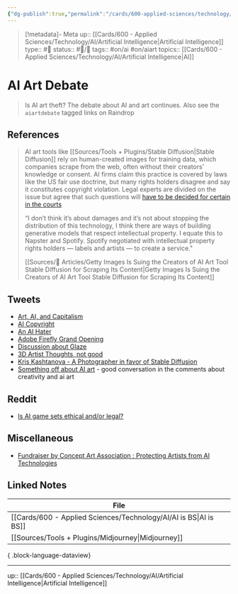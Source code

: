 ```yaml
---
{"dg-publish":true,"permalink":"/cards/600-applied-sciences/technology/ai/ai-art-debate/","title":"AI Art Debate"}
---
```


> [!metadata]- Meta
> up:: [[Cards/600 - Applied Sciences/Technology/AI/Artificial Intelligence\|Artificial Intelligence]]
> type:: #📝 
> status:: #📝/🌿 
> tags::  #on/ai #on/aiart 
> topics:: [[Cards/600 - Applied Sciences/Technology/AI/Artificial Intelligence\|AI]]

# AI Art Debate

> Is AI art theft? The debate about AI and art continues. Also see the `aiartdebate` tagged links on Raindrop

## References

> AI art tools like [[Sources/Tools + Plugins/Stable Diffusion\|Stable Diffusion]] rely on human-created images for training data, which companies scrape from the web, often without their creators’ knowledge or consent. AI firms claim this practice is covered by laws like the US fair use doctrine, but many rights holders disagree and say it constitutes copyright violation. Legal experts are divided on the issue but agree that such questions will [have to be decided for certain in the courts](https://www.theverge.com/23444685/generative-ai-copyright-infringement-legal-fair-use-training-data) 
> 
> “I don’t think it’s about damages and it’s not about stopping the distribution of this technology, I think there are ways of building generative models that respect intellectual property. I equate this to Napster and Spotify. Spotify negotiated with intellectual property rights holders — labels and artists — to create a service."
> 
> [[Sources/📰 Articles/Getty Images Is Suing the Creators of AI Art Tool Stable Diffusion for Scraping Its Content\|Getty Images Is Suing the Creators of AI Art Tool Stable Diffusion for Scraping Its Content]]
## Tweets
- [Art, AI, and Capitalism](https://twitter.com/Shadpaintings/status/1602699761110454272?s=20&t=mA72eWmnLl9ZqHajvWWhdg)
- [AI Copyright](https://public-inspection.federalregister.gov/2023-05321.pdf)
- [An AI Hater](https://twitter.com/gunnerleatherwo/status/1636189785814614016?s=61&t=gyRX2W0x81b80X8f34EMoQ)
- [Adobe Firefly Grand Opening](https://twitter.com/icreatelife/status/1638217043919904786?s=46&t=ltXPd0UXMbjM40a6oiE7aQ)
- [Discussion about Glaze](https://twitter.com/amli_art/status/1638227648529985536?s=46&t=ltXPd0UXMbjM40a6oiE7aQ)
- [3D Artist Thoughts, not good](https://twitter.com/iliekcomputers/status/1639881073411899392?s=46&t=ltXPd0UXMbjM40a6oiE7aQ)
- [Kris Kashtanova - A Photographer in favor of Stable Diffusion](https://twitter.com/icreatelife/status/1637581435694374913?s=20)
- [Something off about AI art](https://x.com/thomas_violence/status/1705086301899460852?s=61&t=gyRX2W0x81b80X8f34EMoQ) - good conversation in the comments about creativity and ai art

## Reddit 
- [Is AI game sets ethical and/or legal?](https://www.reddit.com/r/gamedev/comments/11izmlz/is_it_unethical_to_use_midjourney_to_make_game/?utm_source=share&utm_medium=ios_app&utm_name=ioscss&utm_content=2&utm_term=1)

## Miscellaneous
- [Fundraiser by Concept Art Association : Protecting Artists from AI Technologies](https://www.gofundme.com/f/protecting-artists-from-ai-technologies?utm_campaign=p_cp+share-sheet&utm_content=undefined&utm_medium=social&utm_source=twitter&utm_term=undefined)

## Linked Notes

| File                                                                 |
| -------------------------------------------------------------------- |
| [[Cards/600 - Applied Sciences/Technology/AI/AI is BS\|AI is BS]] |
| [[Sources/Tools + Plugins/Midjourney\|Midjourney]]                |

{ .block-language-dataview}



---
up:: [[Cards/600 - Applied Sciences/Technology/AI/Artificial Intelligence\|Artificial Intelligence]]

